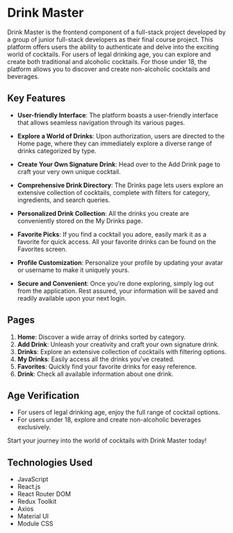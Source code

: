 # Drink Master

Drink Master is the frontend component of a full-stack project developed by a group of junior full-stack developers as their final course project. This platform offers users the ability to authenticate and delve into the exciting world of cocktails. For users of legal drinking age, you can explore and create both traditional and alcoholic cocktails. For those under 18, the platform allows you to discover and create non-alcoholic cocktails and beverages. 

## Key Features

- **User-friendly Interface**: The platform boasts a user-friendly interface that allows seamless navigation through its various pages.

- **Explore a World of Drinks**: Upon authorization, users are directed to the Home page, where they can immediately explore a diverse range of drinks categorized by type. 

- **Create Your Own Signature Drink**: Head over to the Add Drink page to craft your very own unique cocktail.

- **Comprehensive Drink Directory**: The Drinks page lets users explore an extensive collection of cocktails, complete with filters for category, ingredients, and search queries.

- **Personalized Drink Collection**: All the drinks you create are conveniently stored on the My Drinks page.

- **Favorite Picks**: If you find a cocktail you adore, easily mark it as a favorite for quick access. All your favorite drinks can be found on the Favorites screen.

- **Profile Customization**: Personalize your profile by updating your avatar or username to make it uniquely yours.

- **Secure and Convenient**: Once you're done exploring, simply log out from the application. Rest assured, your information will be saved and readily available upon your next login.

## Pages

1. **Home**: Discover a wide array of drinks sorted by category.
2. **Add Drink**: Unleash your creativity and craft your own signature drink.
3. **Drinks**: Explore an extensive collection of cocktails with filtering options.
4. **My Drinks**: Easily access all the drinks you've created.
5. **Favorites**: Quickly find your favorite drinks for easy reference.
6. **Drink**: Check all available information about one drink.

## Age Verification

- For users of legal drinking age, enjoy the full range of cocktail options.
- For users under 18, explore and create non-alcoholic beverages exclusively.

Start your journey into the world of cocktails with Drink Master today!


## Technologies Used

- JavaScript 
- React.js
- React Router DOM
- Redux Toolkit
- Axios
- Material UI
- Module CSS
